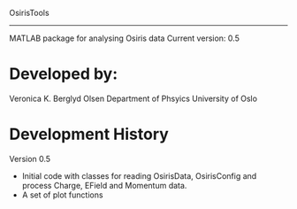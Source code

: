 
  OsirisTools
 ******************************************
  MATLAB package for analysing Osiris data
  Current version: 0.5
 

  Developed by:
 =========================
  Veronica K. Berglyd Olsen
  Department of Phsyics
  University of Oslo
 

  Development History
 =====================

  Version 0.5
  - Initial code with classes for reading OsirisData, OsirisConfig and process Charge, EField and Momentum data.
  - A set of plot functions
 
